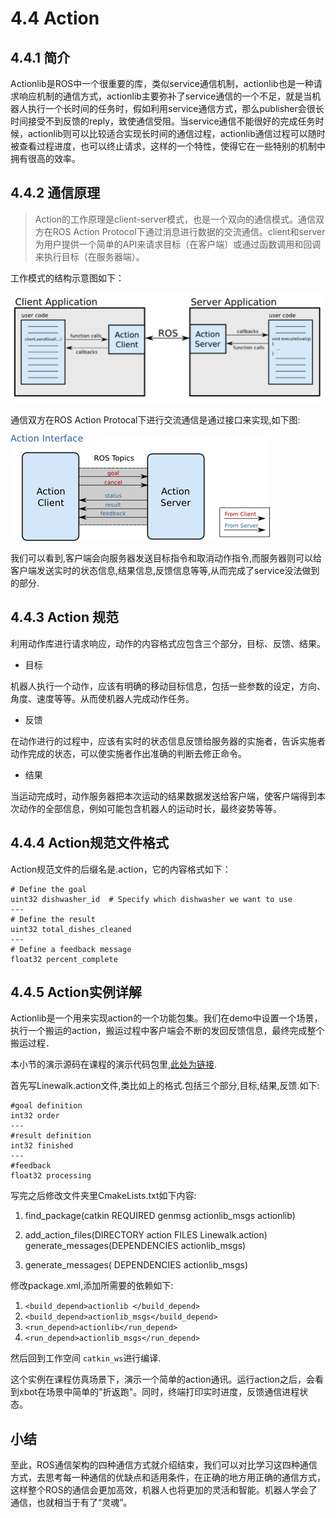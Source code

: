 # 4.4 Action

## 4.4.1 简介
Actionlib是ROS中一个很重要的库，类似service通信机制，actionlib也是一种请求响应机制的通信方式，actionlib主要弥补了service通信的一个不足，就是当机器人执行一个长时间的任务时，假如利用service通信方式，那么publisher会很长时间接受不到反馈的reply，致使通信受阻。当service通信不能很好的完成任务时候，actionlib则可以比较适合实现长时间的通信过程，actionlib通信过程可以随时被查看过程进度，也可以终止请求，这样的一个特性，使得它在一些特别的机制中拥有很高的效率。
## 4.4.2 通信原理
> Action的工作原理是client-server模式，也是一个双向的通信模式。通信双方在ROS Action Protocol下通过消息进行数据的交流通信。client和server为用户提供一个简单的API来请求目标（在客户端）或通过函数调用和回调来执行目标（在服务器端）。 

工作模式的结构示意图如下：

![](/pics/actionlib.png)

通信双方在ROS Action Protocal下进行交流通信是通过接口来实现,如下图:

![](/pics/action_interface.png)

我们可以看到,客户端会向服务器发送目标指令和取消动作指令,而服务器则可以给客户端发送实时的状态信息,结果信息,反馈信息等等,从而完成了service没法做到的部分.


## 4.4.3 Action 规范
利用动作库进行请求响应，动作的内容格式应包含三个部分，目标、反馈、结果。

* 目标

机器人执行一个动作，应该有明确的移动目标信息，包括一些参数的设定，方向、角度、速度等等。从而使机器人完成动作任务。

* 反馈

在动作进行的过程中，应该有实时的状态信息反馈给服务器的实施者，告诉实施者动作完成的状态，可以使实施者作出准确的判断去修正命令。

* 结果

当运动完成时，动作服务器把本次运动的结果数据发送给客户端，使客户端得到本次动作的全部信息，例如可能包含机器人的运动时长，最终姿势等等。

## 4.4.4 Action规范文件格式
Action规范文件的后缀名是.action，它的内容格式如下：

    # Define the goal
    uint32 dishwasher_id  # Specify which dishwasher we want to use
    ---
    # Define the result
    uint32 total_dishes_cleaned
    ---
    # Define a feedback message
    float32 percent_complete
    
## 4.4.5 Action实例详解
Actionlib是一个用来实现action的一个功能包集。我们在demo中设置一个场景，执行一个搬运的action，搬运过程中客户端会不断的发回反馈信息，最终完成整个搬运过程．

本小节的演示源码在课程的演示代码包里,[此处为链接](https://github.com/sychaichangkun/ROS-Academy-for-Beginners).

首先写Linewalk.action文件,类比如上的格式.包括三个部分,目标,结果,反馈.如下:

    #goal definition
    int32 order
    ---
    #result definition
    int32 finished
    ---
    #feedback
    float32 processing

写完之后修改文件夹里CmakeLists.txt如下内容:

1. find_package(catkin REQUIRED genmsg actionlib_msgs actionlib)

2. add_action_files(DIRECTORY action FILES Linewalk.action) generate_messages(DEPENDENCIES actionlib_msgs)

3. generate_messages(
   DEPENDENCIES
   actionlib_msgs)

修改package.xml,添加所需要的依赖如下:

1.  `<build_depend>actionlib </build_depend> `
2.  `<build_depend>actionlib_msgs</build_depend>`
3.  `<run_depend>actionlib</run_depend> `
4.  `<run_depend>actionlib_msgs</run_depend>`

然后回到工作空间 `catkin_ws`进行编译.

这个实例在课程仿真场景下，演示一个简单的action通讯。运行action之后，会看到xbot在场景中简单的"折返跑"。同时，终端打印实时进度，反馈通信进程状态。


## 小结
至此，ROS通信架构的四种通信方式就介绍结束，我们可以对比学习这四种通信方式，去思考每一种通信的优缺点和适用条件，在正确的地方用正确的通信方式，这样整个ROS的通信会更加高效，机器人也将更加的灵活和智能。机器人学会了通信，也就相当于有了“灵魂”。